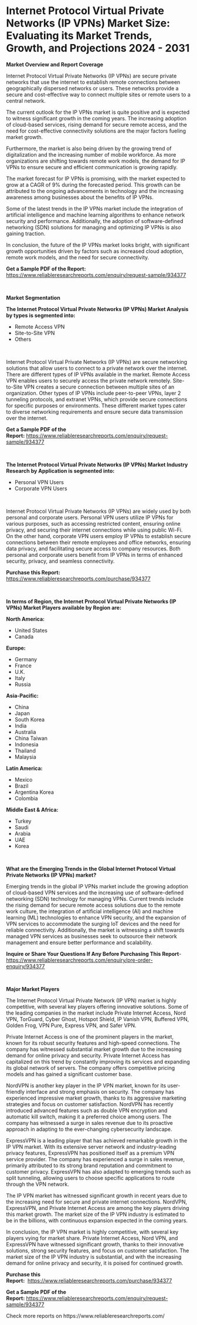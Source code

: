 <p><h1>Internet Protocol Virtual Private Networks (IP VPNs) Market Size: Evaluating its Market Trends, Growth, and Projections 2024 - 2031</h1></p><p><strong>Market Overview and Report Coverage</strong></p>
<p><p>Internet Protocol Virtual Private Networks (IP VPNs) are secure private networks that use the internet to establish remote connections between geographically dispersed networks or users. These networks provide a secure and cost-effective way to connect multiple sites or remote users to a central network.</p><p>The current outlook for the IP VPNs market is quite positive and is expected to witness significant growth in the coming years. The increasing adoption of cloud-based services, rising demand for secure remote access, and the need for cost-effective connectivity solutions are the major factors fueling market growth.</p><p>Furthermore, the market is also being driven by the growing trend of digitalization and the increasing number of mobile workforce. As more organizations are shifting towards remote work models, the demand for IP VPNs to ensure secure and efficient communication is growing rapidly.</p><p>The market forecast for IP VPNs is promising, with the market expected to grow at a CAGR of 9% during the forecasted period. This growth can be attributed to the ongoing advancements in technology and the increasing awareness among businesses about the benefits of IP VPNs.</p><p>Some of the latest trends in the IP VPNs market include the integration of artificial intelligence and machine learning algorithms to enhance network security and performance. Additionally, the adoption of software-defined networking (SDN) solutions for managing and optimizing IP VPNs is also gaining traction.</p><p>In conclusion, the future of the IP VPNs market looks bright, with significant growth opportunities driven by factors such as increased cloud adoption, remote work models, and the need for secure connectivity.</p></p>
<p><strong>Get a Sample PDF of the Report:</strong> <a href="https://www.reliableresearchreports.com/enquiry/request-sample/934377">https://www.reliableresearchreports.com/enquiry/request-sample/934377</a></p>
<p>&nbsp;</p>
<p><strong>Market Segmentation</strong></p>
<p><strong>The Internet Protocol Virtual Private Networks (IP VPNs) Market Analysis by types is segmented into:</strong></p>
<p><ul><li>Remote Access VPN</li><li>Site-to-Site VPN</li><li>Others</li></ul></p>
<p>&nbsp;</p>
<p><p>Internet Protocol Virtual Private Networks (IP VPNs) are secure networking solutions that allow users to connect to a private network over the internet. There are different types of IP VPNs available in the market. Remote Access VPN enables users to securely access the private network remotely. Site-to-Site VPN creates a secure connection between multiple sites of an organization. Other types of IP VPNs include peer-to-peer VPNs, layer 2 tunneling protocols, and extranet VPNs, which provide secure connections for specific purposes or environments. These different market types cater to diverse networking requirements and ensure secure data transmission over the internet.</p></p>
<p><strong>Get a Sample PDF of the Report:</strong>&nbsp;<a href="https://www.reliableresearchreports.com/enquiry/request-sample/934377">https://www.reliableresearchreports.com/enquiry/request-sample/934377</a></p>
<p>&nbsp;</p>
<p><strong>The Internet Protocol Virtual Private Networks (IP VPNs) Market Industry Research by Application is segmented into:</strong></p>
<p><ul><li>Personal VPN Users</li><li>Corporate VPN Users</li></ul></p>
<p>&nbsp;</p>
<p><p>Internet Protocol Virtual Private Networks (IP VPNs) are widely used by both personal and corporate users. Personal VPN users utilize IP VPNs for various purposes, such as accessing restricted content, ensuring online privacy, and securing their internet connections while using public Wi-Fi. On the other hand, corporate VPN users employ IP VPNs to establish secure connections between their remote employees and office networks, ensuring data privacy, and facilitating secure access to company resources. Both personal and corporate users benefit from IP VPNs in terms of enhanced security, privacy, and seamless connectivity.</p></p>
<p><strong>Purchase this Report:</strong>&nbsp; <a href="https://www.reliableresearchreports.com/purchase/934377">https://www.reliableresearchreports.com/purchase/934377</a></p>
<p>&nbsp;</p>
<p><strong>In terms of Region, the Internet Protocol Virtual Private Networks (IP VPNs) Market Players available by Region are:</strong></p>
<p>
    <p> <strong> North America: </strong>
        <ul>
            <li>United States</li>
            <li>Canada</li>
        </ul>
        </p> 
    <p> <strong> Europe: </strong>
        <ul>
            <li>Germany</li>
            <li>France</li>
            <li>U.K.</li>
            <li>Italy</li>
            <li>Russia</li>
        </ul>
        </p> 
    <p> <strong> Asia-Pacific: </strong>
        <ul>
            <li>China</li>
            <li>Japan</li>
            <li>South Korea</li>
            <li>India</li>
            <li>Australia</li>
            <li>China Taiwan</li>
            <li>Indonesia</li>
            <li>Thailand</li>
            <li>Malaysia</li>
        </ul>
        </p> 
    <p> <strong> Latin America: </strong>
        <ul>
            <li>Mexico</li>
            <li>Brazil</li>
            <li>Argentina Korea</li>
            <li>Colombia</li>
        </ul>
        </p> 
    <p> <strong> Middle East & Africa: </strong>
        <ul>
            <li>Turkey</li>
            <li>Saudi</li>
            <li>Arabia</li>
            <li>UAE</li>
            <li>Korea</li>
        </ul>
    </p>
    </p>
<p>&nbsp;</p>
<p><strong>What are the Emerging Trends in the Global Internet Protocol Virtual Private Networks (IP VPNs) market?</strong></p>
<p><p>Emerging trends in the global IP VPNs market include the growing adoption of cloud-based VPN services and the increasing use of software-defined networking (SDN) technology for managing VPNs. Current trends include the rising demand for secure remote access solutions due to the remote work culture, the integration of artificial intelligence (AI) and machine learning (ML) technologies to enhance VPN security, and the expansion of VPN services to accommodate the surging IoT devices and the need for reliable connectivity. Additionally, the market is witnessing a shift towards managed VPN services as businesses seek to outsource their network management and ensure better performance and scalability.</p></p>
<p><strong>Inquire or Share Your Questions If Any Before Purchasing This Report</strong>- <a href="https://www.reliableresearchreports.com/enquiry/pre-order-enquiry/934377">https://www.reliableresearchreports.com/enquiry/pre-order-enquiry/934377</a></p>
<p>&nbsp;</p>
<p><strong>Major Market Players</strong></p>
<p><p>The Internet Protocol Virtual Private Network (IP VPN) market is highly competitive, with several key players offering innovative solutions. Some of the leading companies in the market include Private Internet Access, Nord VPN, TorGuard, Cyber Ghost, Hotspot Shield, IP Vanish VPN, Buffered VPN, Golden Frog, VPN Pure, Express VPN, and Safer VPN.</p><p>Private Internet Access is one of the prominent players in the market, known for its robust security features and high-speed connections. The company has witnessed substantial market growth due to the increasing demand for online privacy and security. Private Internet Access has capitalized on this trend by constantly improving its services and expanding its global network of servers. The company offers competitive pricing models and has gained a significant customer base.</p><p>NordVPN is another key player in the IP VPN market, known for its user-friendly interface and strong emphasis on security. The company has experienced impressive market growth, thanks to its aggressive marketing strategies and focus on customer satisfaction. NordVPN has recently introduced advanced features such as double VPN encryption and automatic kill switch, making it a preferred choice among users. The company has witnessed a surge in sales revenue due to its proactive approach in adapting to the ever-changing cybersecurity landscape.</p><p>ExpressVPN is a leading player that has achieved remarkable growth in the IP VPN market. With its extensive server network and industry-leading privacy features, ExpressVPN has positioned itself as a premium VPN service provider. The company has experienced a surge in sales revenue, primarily attributed to its strong brand reputation and commitment to customer privacy. ExpressVPN has also adapted to emerging trends such as split tunneling, allowing users to choose specific applications to route through the VPN network.</p><p>The IP VPN market has witnessed significant growth in recent years due to the increasing need for secure and private internet connections. NordVPN, ExpressVPN, and Private Internet Access are among the key players driving this market growth. The market size of the IP VPN industry is estimated to be in the billions, with continuous expansion expected in the coming years.</p><p>In conclusion, the IP VPN market is highly competitive, with several key players vying for market share. Private Internet Access, Nord VPN, and ExpressVPN have witnessed significant growth, thanks to their innovative solutions, strong security features, and focus on customer satisfaction. The market size of the IP VPN industry is substantial, and with the increasing demand for online privacy and security, it is poised for continued growth.</p></p>
<p><strong>Purchase this Report:</strong>&nbsp;&nbsp;<a href="https://www.reliableresearchreports.com/purchase/934377">https://www.reliableresearchreports.com/purchase/934377</a></p>
<p></p>
<p><strong>Get a Sample PDF of the Report:</strong>&nbsp;<a href="https://www.reliableresearchreports.com/enquiry/request-sample/934377">https://www.reliableresearchreports.com/enquiry/request-sample/934377</a></p>
<p>Check more reports on https://www.reliableresearchreports.com/</p>